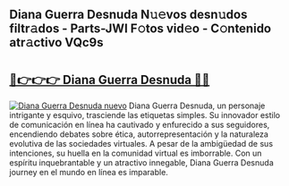 ## Diana Guerra Desnuda N𝚞𝚎vos desn𝚞dos filtr𝚊dos - Parts-JWI F𝚘tos vid𝚎o - C𝚘ntenido atr𝚊ctivo VQc9s

# <h2><a href="http://mb5bkve.tromn.icu/?c=Diana+Guerra+Desnuda">🔗👉👉👉 Diana Guerra Desnuda 🔗🔗</a></h2>

[![Diana Guerra Desnuda nuevo](https://i.imgur.com/pEAQMta.gif)](http://mb5bkve.tromn.icu/?c=Diana+Guerra+Desnuda)
Diana Guerra Desnuda, un personaje intrigante y esquivo, trasciende las etiquetas simples. Su innovador estilo de comunicación en línea ha cautivado y enfurecido a sus seguidores, encendiendo debates sobre ética, autorrepresentación y la naturaleza evolutiva de las sociedades virtuales. A pesar de la ambigüedad de sus intenciones, su huella en la comunidad virtual es imborrable. Con un espíritu inquebrantable y un atractivo innegable, Diana Guerra Desnuda journey en el mundo en línea es imparable.
